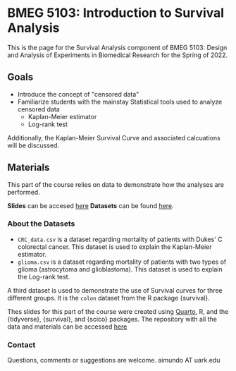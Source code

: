 # BMEG 5103: Introduction to Survival Analysis

This is the page for the Survival Analysis component of BMEG 5103: Design and Analysis of Experiments in Biomedical Research for the Spring of 2022.

## Goals

-  Introduce the concept of "censored data"
-  Familiarize students with the mainstay Statistical tools used to analyze censored data
    - Kaplan-Meier estimator
    - Log-rank test

Additionally, the Kaplan-Meier Survival Curve and associated calcuations will be discussed.

## Materials

This part of the course relies on data to demonstrate how the analyses are performed.

**Slides** can be accesed [here](https://aimundo.github.io/BMEG-5103_TA_Spring_2022/slides/Survival_analysis.html#/title-slide)
**Datasets** can be found [here](https://github.com/aimundo/BMEG-5103_TA_Spring_2022/tree/main/slides/data).

### About the Datasets
 
  - `CRC_data.csv` is a dataset regarding mortality of patients with Dukes' C colorectal cancer. This dataset is used to explain the Kaplan-Meier estimator.
  - `glioma.csv` is a dataset regarding mortality of patients with two types of glioma (astrocytoma and glioblastoma). This dataset is used to explain the Log-rank test.

A third dataset is used to demonstrate the use of Survival curves for three different groups. It is the `colon` dataset from the R package {survival}.

Thes slides for this part of the course were created using [Quarto](https://quarto.org/docs/presentations/), R, and the {tidyverse}, {survival}, and {scico} packages.
The repository with all the data and materials can be accessed [here](https://github.com/aimundo/BMEG-5103_TA_Spring_2022)

### Contact
Questions, comments or suggestions are welcome. aimundo AT uark.edu
